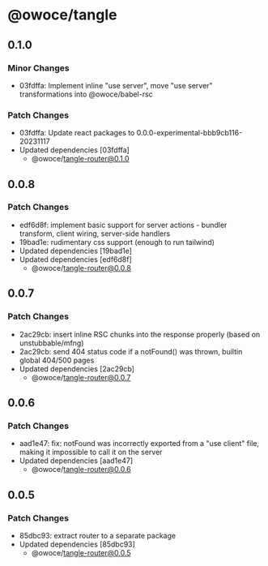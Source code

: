 # @owoce/tangle

## 0.1.0

### Minor Changes

- 03fdffa: Implement inline "use server", move "use server" transformations into @owoce/babel-rsc

### Patch Changes

- 03fdffa: Update react packages to 0.0.0-experimental-bbb9cb116-20231117
- Updated dependencies [03fdffa]
  - @owoce/tangle-router@0.1.0

## 0.0.8

### Patch Changes

- edf6d8f: implement basic support for server actions - bundler transform, client wiring, server-side handlers
- 19bad1e: rudimentary css support (enough to run tailwind)
- Updated dependencies [19bad1e]
- Updated dependencies [edf6d8f]
  - @owoce/tangle-router@0.0.8

## 0.0.7

### Patch Changes

- 2ac29cb: insert inline RSC chunks into the response properly (based on unstubbable/mfng)
- 2ac29cb: send 404 status code if a notFound() was thrown, builtin global 404/500 pages
- Updated dependencies [2ac29cb]
  - @owoce/tangle-router@0.0.7

## 0.0.6

### Patch Changes

- aad1e47: fix: notFound was incorrectly exported from a "use client" file, making it impossible to call it on the server
- Updated dependencies [aad1e47]
  - @owoce/tangle-router@0.0.6

## 0.0.5

### Patch Changes

- 85dbc93: extract router to a separate package
- Updated dependencies [85dbc93]
  - @owoce/tangle-router@0.0.5
